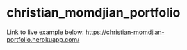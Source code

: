 # christian_momdjian_portfolio
Link to live example below:
https://christian-momdjian-portfolio.herokuapp.com/
